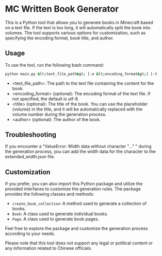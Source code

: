 # MC Written Book Generator

This is a Python tool that allows you to generate books in Minecraft based on a text file. If the text is too long, it will automatically split the book into volumes. The tool supports various options for customization, such as specifying the encoding format, book title, and author.

## Usage

To use the tool, run the following bash command:

```bash
python main.py &lt;text_file_path&gt; [-e &lt;encoding_format&gt;] [-t &lt;title&gt;] [-a &lt;author&gt;]
```

- &lt;text_file_path&gt;: The path to the text file containing the content for the book.
- &lt;encoding_format&gt; (optional): The encoding format of the text file. If not specified, the default is utf-8.
- &lt;title&gt; (optional): The title of the book. You can use the placeholder {volume} in the title, and it will be automatically replaced with the volume number during the generation process.
- &lt;author&gt; (optional): The author of the book.

## Troubleshooting

If you encounter a “ValueError: Width data without character "..." ” during the generation process, you can add the width data for the character to the extended_width.json file.

## Customization

If you prefer, you can also import this Python package and utilize the provided interfaces to customize the generation rules. The package provides the following classes and methods:

- `create_book_collection`: A method used to generate a collection of books.
- `Book`: A class used to generate individual books.
- `Page`: A class used to generate book pages.

Feel free to explore the package and customize the generation process according to your needs.

Please note that this tool does not support any legal or political content or any information related to Chinese officials.
